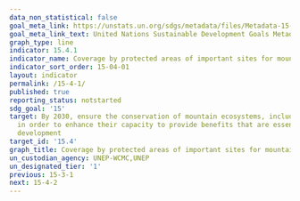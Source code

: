 ```yaml
---
data_non_statistical: false
goal_meta_link: https://unstats.un.org/sdgs/metadata/files/Metadata-15-04-01.pdf
goal_meta_link_text: United Nations Sustainable Development Goals Metadata (pdf 456kB)
graph_type: line
indicator: 15.4.1
indicator_name: Coverage by protected areas of important sites for mountain biodiversity
indicator_sort_order: 15-04-01
layout: indicator
permalink: /15-4-1/
published: true
reporting_status: notstarted
sdg_goal: '15'
target: By 2030, ensure the conservation of mountain ecosystems, including their biodiversity,
  in order to enhance their capacity to provide benefits that are essential for sustainable
  development
target_id: '15.4'
graph_title: Coverage by protected areas of important sites for mountain biodiversity
un_custodian_agency: UNEP-WCMC,UNEP
un_designated_tier: '1'
previous: 15-3-1
next: 15-4-2
---
```

